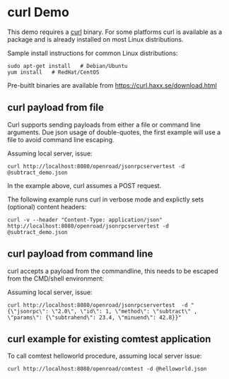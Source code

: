 # curl Demo 

This demo requires a [curl](https://curl.haxx.se/) binary.
For some platforms curl is available as a package and is already installed on most Linux distributions.

Sample install instructions for common Linux distributions:

    sudo apt-get install   # Debian/Ubuntu
    yum install   # RedHat/CentOS

Pre-buitlt binaries are available from https://curl.haxx.se/download.html


## curl payload from file

Curl supports sending payloads from either a file or command line arguments.
Due json usage of double-quotes, the first example will use a file to avoid command line escaping.

Assuming local server, issue:

    curl http://localhost:8080/openroad/jsonrpcservertest -d @subtract_demo.json

In the example above, curl assumes a POST request.

The following example runs curl in verbose mode and explictly sets (optional) content headers:

    curl -v --header "Content-Type: application/json" http://localhost:8080/openroad/jsonrpcservertest -d @subtract_demo.json


## curl payload from command line

curl accepts a payload from the commandline, this needs to be escaped from the CMD/shell environment:

Assuming local server, issue:

    curl http://localhost:8080/openroad/jsonrpcservertest  -d "{\"jsonrpc\": \"2.0\", \"id\": 1, \"method\": \"subtract\" , \"params\": {\"subtrahend\": 23.4, \"minuend\": 42.8}}"

	
## curl example for existing comtest application

To call comtest helloworld procedure, assuming local server issue:

	curl http://localhost:8080/openroad/comtest -d @helloworld.json
	